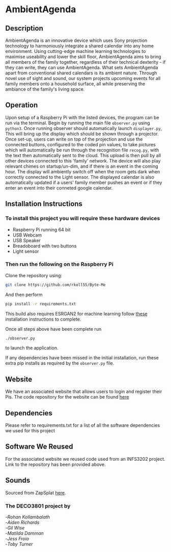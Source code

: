 # AmbientAgenda

## Description
AmbientAgenda is an innovative device which uses Sony projection technology to harmoniously integrate a shared calendar into any home environment. Using cutting-edge machine learning technologies to maximise useability and lower the skill floor,  AmbientAgenda aims to bring all members of the family together, regardless of their technical dexterity - if they can write, they can use AmbientAgenda. What sets AmbientAgenda apart from conventional shared calendars is its ambient nature. Through novel use of sight and sound, our system projects upcoming events for all family members onto a household surface, all while preserving the ambiance of the family's living space. 

## Operation
Upon setup of a Raspberry Pi with the listed devices, the program can be run via the terminal. Begin by running the main file `observer.py` using `python3`. Once running observer should automatically launch `displayer.py`, This will bring up the display which should be shown through a projector. Once set-up, users can write on top of the projection and use the connected buttons, configured to the coded pin values, to take pictures which will automatically be run through the recognition file `recog.py`, with the text then automatically sent to the cloud. This upload is then pull by all other devices connected to this 'family' network. The device will also play relevant chimes on startup/un-dim, and if there is an event in the coming hour. The display will ambiently switch off when the room gets dark when correctly connected to the Light sensor. The displayed calendar is also automatically updated if a users' family member pushes an event or if they enter an event into their conneted google calendar. 

## Installation Instructions
### To install this project you will require these hardware devices
- Raspberry Pi running 64 bit
- USB Webcam
- USB Speaker
- Breadoboard with two buttons
- Light sensor

### Then run the following on the Raspberry Pi
Clone the repository using:
```bash
git clone https://github.com/rkoll55/Byte-Me
```

And then perform
```bash
pip install -r requirements.txt
```
This build also requires ESRGAN2 for machine learning follow [these](https://huggingface.co/ai-forever/Real-ESRGAN/resolve/0a00b8e4dc6dd1e1fe0ebb453d4ffeb3f52f89a4/README.md) installation instructions to complete.


Once all steps above have been complete run
```bash
./observer.py
```
to launch the application.

If any dependencies have been missed in the initial installation, run these extra pip installs as required by the `observer.py` file.

## Website
We have an associated website that allows users to login and register their Pis. The code repository for the website can be found [here](https://github.com/rkoll55/Ambiance)

## Dependencies
Please refer to requirements.txt for a list of all the software dependencies we used for this project

## Software We Reused
For the associated website we reused code used from an INFS3202 project. Link to the repository has been provided above.

## Sounds
Sourced from ZapSplat [here](https://www.zapsplat.com/basic-member-home/).

### The DECO3801 project by  
-*Rohan Kollambalath*  
-*Aiden Richards*   
-*Gil Wise*   
-*Matilda Damman*  
-*Jess Froio*  
-*Toby Turner*
